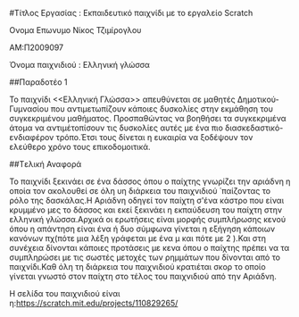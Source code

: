 #Τίτλος Εργασίας : Εκπαιδευτικό παιχνίδι με το εργαλείο Scratch


Ονομα Επωνυμο Νίκος Τζιμίρογλου


ΑΜ:Π2009097


Όνομα παιχνιδιού : Ελληνική γλώσσα


##Παραδοτέο 1


Το παιχνίδι <<Ελληνική Γλώσσα>> απευθύνεται σε μαθητές Δημοτικού-Γυμνασίου που αντιμετωπίζουν κάποιες δυσκολίες στην εκμάθηση του συγκεκριμένου μαθήματος. Προσπαθώντας να βοηθήσει τα συγκεκριμένα άτομα να αντιμέτοπίσουν τις δυσκολίες αυτές με ένα πιο διασκεδαστικό-ενδιαφέρον τρόπο.Έτσι τους δίνεται η ευκαιρία να ξοδέψουν τον ελεύθερο χρόνο τους επικοδομοιτικά. 


##Tελική Αναφορά

Το παιχνίδι ξεκινάει σε ένα δάσσος όπου ο παίχτης γνωρίζει την αριάδνη η οποία τον ακολουθεί σε όλη υη διάρκεια του παιχνιδιού ΄παίζοντας το ρόλο της δασκάλας.Η Αριάδνη οδηγεί τον παίχτη σ'ένα κάστρο που είναι κρυμμένο μες το δάσσος και εκεί ξεκινάει η εκπαύδευση του παίχτη στην ελληνική γλώσσα.Αρχικά οι ερωτήσεις είναι μορφής συμπλήρωσης κενού όπου η απάντηση είναι ένα ή δυο σύμφωνα γίνεται η εξήγηση κάποιων κανόνων πχ(πότε μια λέξη γράφεται με ένα μ και πότε με 2 ).Και στη συνέχεια δίνονται κάποιες προτάσεις με κενα όπου ο παίχτης πρέπει να τα συμπληρώσει με τις σωστές μετοχές των ρημμάτων που δίνονται από το παιχνίδι.Καθ όλη τη διάρκεια του παιχνιδιού κρατιέται σκορ το οποίο γίνεται γνωστό στον παίχτη στο τέλος του παιχνιδιού από την Αριάδνη.









Η σελίδα του παιχνιδιού είναι η:https://scratch.mit.edu/projects/110829265/
